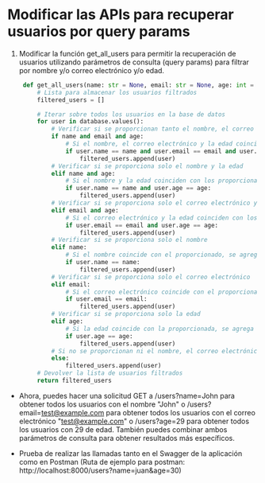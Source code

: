 # Modificar las APIs para recuperar usuarios por query params

1. Modificar la función get_all_users para permitir la recuperación de usuarios utilizando parámetros de consulta (query params) para filtrar por nombre y/o correo electrónico y/o edad.

   ```python
    def get_all_users(name: str = None, email: str = None, age: int = None):
        # Lista para almacenar los usuarios filtrados
        filtered_users = []

        # Iterar sobre todos los usuarios en la base de datos
        for user in database.values():
            # Verificar si se proporcionan tanto el nombre, el correo electrónico y la edad
            if name and email and age:
                # Si el nombre, el correo electrónico y la edad coinciden con los proporcionados, se agrega el usuario a la lista filtrada
                if user.name == name and user.email == email and user.age == age:
                    filtered_users.append(user)
            # Verificar si se proporciona solo el nombre y la edad
            elif name and age:
                # Si el nombre y la edad coinciden con los proporcionados, se agrega el usuario a la lista filtrada
                if user.name == name and user.age == age:
                    filtered_users.append(user)
            # Verificar si se proporciona solo el correo electrónico y la edad
            elif email and age:
                # Si el correo electrónico y la edad coinciden con los proporcionados, se agrega el usuario a la lista filtrada
                if user.email == email and user.age == age:
                    filtered_users.append(user)
            # Verificar si se proporciona solo el nombre
            elif name:
                # Si el nombre coincide con el proporcionado, se agrega el usuario a la lista filtrada
                if user.name == name:
                    filtered_users.append(user)
            # Verificar si se proporciona solo el correo electrónico
            elif email:
                # Si el correo electrónico coincide con el proporcionado, se agrega el usuario a la lista filtrada
                if user.email == email:
                    filtered_users.append(user)
            # Verificar si se proporciona solo la edad
            elif age:
                # Si la edad coincide con la proporcionada, se agrega el usuario a la lista filtrada
                if user.age == age:
                    filtered_users.append(user)
            # Si no se proporcionan ni el nombre, el correo electrónico ni la edad, se agrega el usuario a la lista filtrada
            else:
                filtered_users.append(user)
        # Devolver la lista de usuarios filtrados
        return filtered_users
   ```

- Ahora, puedes hacer una solicitud GET a /users?name=John para obtener todos los usuarios con el nombre "John" o /users?email=test@example.com para obtener todos los usuarios con el correo electrónico "test@example.com" o /users?age=29 para obtener todos los usuarios con 29 de edad. También puedes combinar ambos parámetros de consulta para obtener resultados más específicos.

- Prueba de realizar las llamadas tanto en el Swagger de la aplicación como en Postman (Ruta de ejemplo para postman: http://localhost:8000/users?name=juan&age=30)
